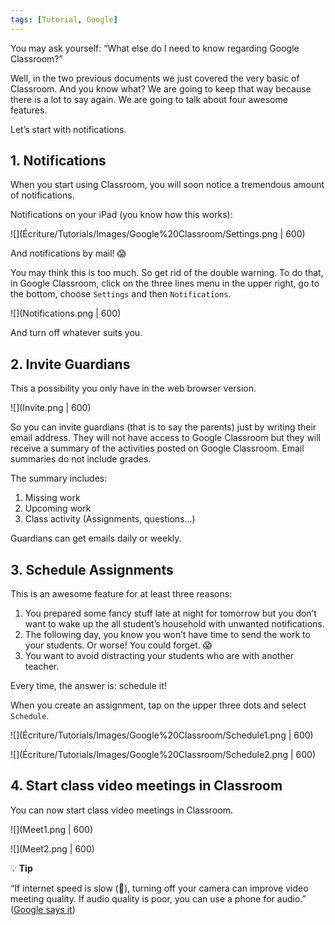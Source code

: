 ```yaml
---
tags: [Tutorial, Google]
---
```


You may ask yourself: “What else do I need to know regarding Google Classroom?”

Well, in the two previous documents we just covered the very basic of Classroom. And you know what? We are going to keep that way because there is a lot to say again. We are going to talk about four awesome features.

Let’s start with notifications.

## 1. Notifications

When you start using Classroom, you will soon notice a tremendous amount of notifications.

Notifications on your iPad (you know how this works):

![](Écriture/Tutorials/Images/Google%20Classroom/Settings.png | 600)

And notifications by mail! 😱

You may think this is too much. So get rid of the double warning. To do that, in Google Classroom, click on the three lines menu in the upper right, go to the bottom, choose `Settings` and then `Notifications`.

![](Notifications.png | 600)

And turn off whatever suits you.

## 2. Invite Guardians

This a possibility you only have in the web browser version.

![](Invite.png | 600)

So you can invite guardians (that is to say the parents) just by writing their email address. They will not have access to Google Classroom but they will receive a summary of the activities posted on Google Classroom. Email summaries do not include grades.

The summary includes:

1. Missing work
2. Upcoming work
3. Class activity (Assignments, questions...)

Guardians can get emails daily or weekly.

## 3. Schedule Assignments

This is an awesome feature for at least three reasons:

1. You prepared some fancy stuff late at night for tomorrow but you don’t want to wake up the all student’s household with unwanted notifications.
2. The following day, you know you won’t have time to send the work to your students. Or worse! You could forget. 😱
3. You want to avoid distracting your students who are with another teacher.

Every time, the answer is: schedule it!

When you create an assignment, tap on the upper three dots and select `Schedule`.

![](Écriture/Tutorials/Images/Google%20Classroom/Schedule1.png | 600)

![](Écriture/Tutorials/Images/Google%20Classroom/Schedule2.png | 600)

## 4. Start class video meetings in Classroom

You can now start class video meetings in Classroom.

![](Meet1.png | 600)

![](Meet2.png | 600)

💡 **Tip**

“If internet speed is slow (🤔), turning off your camera can improve video meeting quality. If audio quality is poor, you can use a phone for audio.” ([Google says it](https://support.google.com/edu/classroom/answer/9776888?co=GENIE.Platform%3DDesktop&hl=en))
